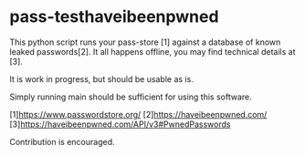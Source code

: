 # pass-testhaveibeenpwned


This python script  runs your pass-store [1] against a database of known leaked passwords[2].
It all happens offline, you may find technical details at [3].

It is work in progress, but should be usable as is.

Simply running main should be sufficient for using this software.

[1]https://www.passwordstore.org/
[2]https://haveibeenpwned.com/
[3]https://haveibeenpwned.com/API/v3#PwnedPasswords

Contribution is encouraged.

